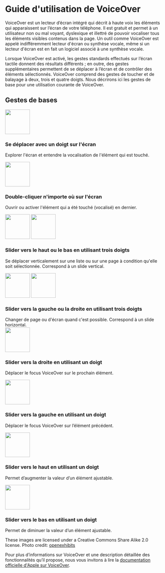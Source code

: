 # Guide d'utilisation de VoiceOver

<script>$(document).ready(function () {
    setBreadcrumb([{"label":"lecteur d'écran", "url":"./screen-reader.html"},{"label":"Guide d'utilisation de VoiceOver"}]);
});</script>

<span data-menuitem="screen-reader"></span>

VoiceOver est un lecteur d’écran intégré qui décrit à haute voix les éléments qui apparaissent sur l’écran de votre téléphone. Il est gratuit et permet à un utilisateur non ou mal voyant, dyslexique et illettré de pouvoir vocaliser tous les éléments visibles contenus dans la page. Un outil comme VoiceOver est appelé indifféremment lecteur d'écran ou synthèse vocale, même si un lecteur d'écran est en fait un logiciel associé à une synthèse vocale.  

Lorsque VoiceOver est activé, les gestes standards effectués sur l’écran tactile donnent des résultats différents ; en outre, des gestes supplémentaires permettent de se déplacer à l’écran et de contrôler des éléments sélectionnés. VoiceOver comprend des gestes de toucher et de balayage à deux, trois et quatre doigts. Nous décrirons ici les gestes de base pour une utilisation courante de VoiceOver.

## Gestes de bases
<div class="row screenreaderContent">
    <div class="hidden-xs col-sm-3 col-md-2 vcenter">
      <img src="./images/gesture1.png" alt="" width="80">
    </div><!--
    --><div class="col-xs-12 col-sm-9 col-md-10 vcenter">
      <p>
      	<h3>Se déplacer avec un doigt sur l'écran</h3>
      	Explorer l'écran et entendre la vocalisation de l'élément qui est touché.
      </p>
    </div>            
</div>
<div class="row screenreaderContent">
    <div class="hidden-xs col-sm-3 col-md-2 vcenter">
      <img src="./images/gesture2.png" alt="" width="80">
    </div><!--
    --><div class="col-xs-12 col-sm-9 col-md-10 vcenter">
      <p>
      	<h3>Double-cliquer n'importe où sur l'écran</h3>
      	Ouvrir ou activer l'élément qui a été touché (vocalisé) en dernier.
      </p>
    </div>            
</div>
<div class="row screenreaderContent">
    <div class="hidden-xs col-sm-3 col-md-2 vcenter">
      <img src="./images/gesture9_1.png" alt="" width="80">
      <img src="./images/gesture9_2.png" alt="" width="80">
    </div><!--
    --><div class="col-xs-12 col-sm-9 col-md-10 vcenter">
      <p>
      	<h3>Slider vers le haut ou le bas en utilisant trois doigts</h3>
      	Se déplacer verticalement sur une liste ou sur une page à condition qu'elle soit sélectionnée. Correspond à un slide vertical.
      </p>
    </div>            
</div>
<div class="row screenreaderContent">
    <div class="hidden-xs col-sm-3 col-md-2 vcenter">
      <img src="./images/gesture10_1.png" alt="" width="80">
      <img src="./images/gesture10_2.png" alt="" width="80">
    </div><!--
    --><div class="col-xs-12 col-sm-9 col-md-10 vcenter">
      	<h3>Slider vers la gauche ou la droite  en utilisant trois doigts</h3>
      	Changer de page ou d'écran quand c'est possible. Correspond à un slide horizontal.
    </div>            
</div>
<div class="row screenreaderContent">
    <div class="hidden-xs col-sm-3 col-md-2 vcenter">
      <img src="./images/gesture5.png" alt="" width="80">
    </div><!--
    --><div class="col-xs-12 col-sm-9 col-md-10 vcenter">
      <p>
      	<h3>Slider vers la droite en utilisant un doigt</h3>
      	Déplacer le focus VoiceOver sur le prochain élément.
      </p>
    </div>            
</div>
<div class="row screenreaderContent">
    <div class="hidden-xs col-sm-3 col-md-2 vcenter">
      <img src="./images/gesture6.png" alt="" width="80">
    </div><!--
    --><div class="col-xs-12 col-sm-9 col-md-10 vcenter">
      <p>
      	<h3>Slider vers la gauche en utilisant un doigt</h3>
      	Déplacer le focus VoiceOver sur l’élément précédent.
      </p>
    </div>            
</div>
<div class="row screenreaderContent">
    <div class="hidden-xs col-sm-3 col-md-2 vcenter">
      <img src="./images/gesture7.png" alt="" width="80">
    </div><!--
    --><div class="col-xs-12 col-sm-9 col-md-10 vcenter">
      <p>
      	<h3>Slider vers le haut en utilisant un doigt</h3>
      	Permet d’augmenter la valeur d’un élément ajustable.
      </p>
    </div>            
</div>
<div class="row screenreaderContent">
    <div class="hidden-xs col-sm-3 col-md-2 vcenter">
      <img src="./images/gesture8.png" alt="" width="80">
    </div><!--
    --><div class="col-xs-12 col-sm-9 col-md-10 vcenter">
      <p>
      	<h3>Slider vers le bas en utilisant un doigt</h3>
      	Permet de diminuer la valeur d’un élément ajustable.
      </p>
    </div>
</div>  

<span class="licence">These images are licensed under a Creative Commons Share Alike 2.0 license. Photo credit: <a href="http://www.flickr.com/people/27512715@N02/">openexhibits</a></span>

Pour plus d’informations sur VoiceOver et une description détaillée des fonctionnalités qu’il propose, nous vous invitons à lire la [documentation officielle d'Apple sur VoiceOver](https://help.apple.com/iphone/9/#/iph3e2e415f).  

<!--  This file is part of a11y-guidelines | Our vision of mobile & web accessibility guidelines and best practices, with valid/invalid examples.
 Copyright (C) 2016  Orange SA
 See the Creative Commons Legal Code Attribution-ShareAlike 3.0 Unported License for more details (LICENSE file). -->